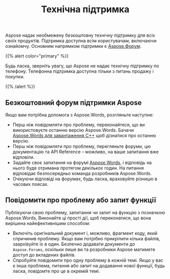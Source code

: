 ﻿---
title: Технічна підтримка
second_title: Aspose.Words для C++
articleTitle: Технічна підтримка
linktitle: Технічна підтримка
type: docs
description: "Aspose.Words для C++ надає безкоштовну технічну підтримку, доступну для всіх користувачів. Будь ласка, повідомте про своє запитання, неполадки або запит функції на безкоштовному форумі підтримки Aspose."
weight: 80
url: /uk/cpp/technical-support/
timestamp: 2024-01-27-14-07-04
---

Aspose надає необмежену безкоштовну технічну підтримку для всіх своїх продуктів. Підтримка доступна всім користувачам, включаючи ознайомчу. Основним напрямком підтримки є [Aspose.Форум](https://forum.aspose.com/c/words/8).

{{% alert color="primary" %}}

Будь ласка, зверніть увагу, що Aspose не надає технічну підтримку по телефону. Телефонна підтримка доступна тільки з питань продажу і покупки.

{{% /alert %}}

## Безкоштовний форум підтримки Aspose

Якщо вам потрібна допомога з Aspose.Words, розгляньте наступне:

* Перш ніж повідомляти про проблему, переконайтеся, що ви використовуєте останню версію Aspose.Words. Бачачи [Aspose.Words для завантаження C++](https://www.nuget.org/packages/Aspose.Words.Cpp) щоб дізнатися про останню версію.
* Перш ніж повідомляти про проблему, перегляньте форуми, цю документацію та API Reference – можливо, на ваше запитання вже відповіли.
* Задайте своє запитання на форумі [Aspose.Words](https://forum.aspose.com/c/words/8), і відповідь на нього буде отримана протягом декількох годин. На питання відповідає безпосередньо команда розробників Aspose.Words.
* Очікуючи відповіді на форумах, будь ласка, враховуйте різницю в часових поясах.

## Повідомити про проблему або запит функції

Публікуючи свою проблему, запитання чи запит на функцію з позначкою Aspose.Words, Виконайте ці прості дії, щоб переконатися, що вона вирішена найефективнішим способом:

* Включіть оригінальний документ і, можливо, фрагмент коду, який спричинив проблему. Якщо вам потрібно прикріпити кілька файлів, заархівуйте їх в один. Безпечно додавати документи до `Aspose.Forums`, оскільки лише ви та розробники Aspose матимете доступ до вкладених файлів.
* Спробуйте повідомити про одну проблему в кожній темі. Якщо у вас є інша проблема, питання або запит на додавання нової функції, будь ласка, повідомте про це в окремій темі.

